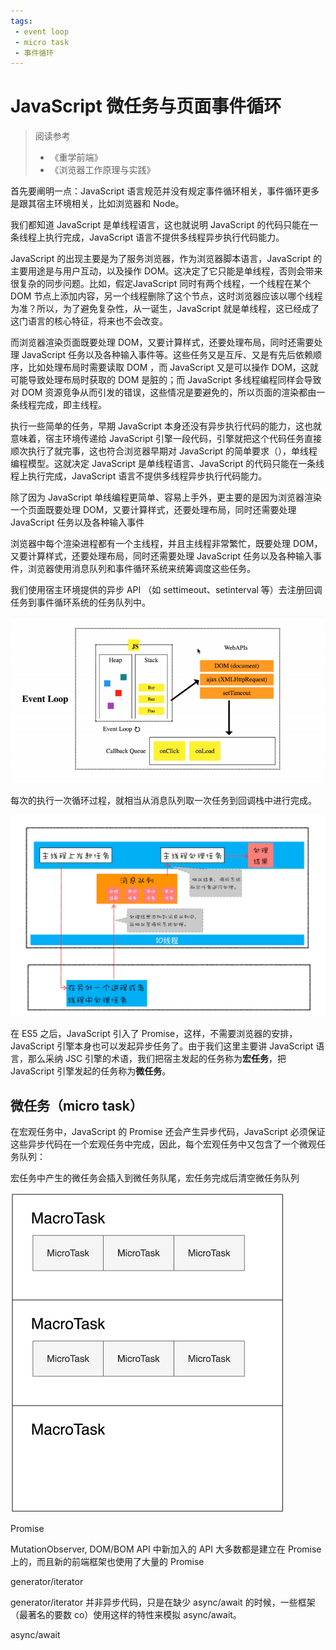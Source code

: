 ```yaml
---
tags:
 - event loop
 - micro task
 - 事件循环
---
```


# JavaScript 微任务与页面事件循环

> 阅读参考
>
> - 《重学前端》
> - 《浏览器工作原理与实践》

首先要阐明一点：JavaScript 语言规范并没有规定事件循环相关，事件循环更多是跟其宿主环境相关，比如浏览器和 Node。

我们都知道 JavaScript 是单线程语言，这也就说明 JavaScript 的代码只能在一条线程上执行完成，JavaScript 语言不提供多线程异步执行代码能力。

JavaScript 的出现主要是为了服务浏览器，作为浏览器脚本语言，JavaScript 的主要用途是与用户互动，以及操作 DOM。这决定了它只能是单线程，否则会带来很复杂的同步问题。比如，假定JavaScript 同时有两个线程，一个线程在某个 DOM 节点上添加内容，另一个线程删除了这个节点，这时浏览器应该以哪个线程为准？所以，为了避免复杂性，从一诞生，JavaScript 就是单线程，这已经成了这门语言的核心特征，将来也不会改变。





而浏览器渲染页面既要处理 DOM，又要计算样式，还要处理布局，同时还需要处理 JavaScript 任务以及各种输入事件等。这些任务又是互斥、又是有先后依赖顺序，比如处理布局时需要读取 DOM ，而 JavaScript 又是可以操作 DOM，这就可能导致处理布局时获取的 DOM 是脏的；而 JavaScript 多线程编程同样会导致对 DOM 资源竞争从而引发的错误，这些情况是要避免的，所以页面的渲染都由一条线程完成，即主线程。

执行一些简单的任务，早期 JavaScript 本身还没有异步执行代码的能力，这也就意味着，宿主环境传递给 JavaScript 引擎一段代码，引擎就把这个代码任务直接顺次执行了就完事，这也符合浏览器早期对 JavaScript 的简单要求（），单线程编程模型。这就决定 JavaScript 是单线程语言、JavaScript 的代码只能在一条线程上执行完成，JavaScript 语言不提供多线程异步执行代码能力。

除了因为 JavaScript 单线编程更简单、容易上手外，更主要的是因为浏览器渲染一个页面既要处理 DOM，又要计算样式，还要处理布局，同时还需要处理 JavaScript 任务以及各种输入事件



浏览器中每个渲染进程都有一个主线程，并且主线程非常繁忙，既要处理 DOM，又要计算样式，还要处理布局，同时还需要处理 JavaScript 任务以及各种输入事件，浏览器使用消息队列和事件循环系统来统筹调度这些任务。

我们使用宿主环境提供的异步 API （如 settimeout、setinterval 等）去注册回调任务到事件循环系统的任务队列中。

<img src="${images}/1*iHhUyO4DliDwa6x_cO5E3A.gif" alt="img"  />

每次的执行一次循环过程，就相当从消息队列取一次任务到回调栈中进行完成。

<img src="${images}/01e40e30db7e8a91eb70ce02fd8a6985.png" alt="img" style="zoom: 50%;" />

在 ES5 之后，JavaScript 引入了 Promise，这样，不需要浏览器的安排，JavaScript 引擎本身也可以发起异步任务了。由于我们这里主要讲 JavaScript 语言，那么采纳 JSC 引擎的术语，我们把宿主发起的任务称为**宏任务**，把 JavaScript 引擎发起的任务称为**微任务**。

## 微任务（micro task）



在宏观任务中，JavaScript 的 Promise 还会产生异步代码，JavaScript 必须保证这些异步代码在一个宏观任务中完成，因此，每个宏观任务中又包含了一个微观任务队列：

宏任务中产生的微任务会插入到微任务队尾，宏任务完成后清空微任务队列

<img src="${images}/16f70a9a51a65d5302166b0d78414d65.jpg" alt="img" style="zoom:50%;" />

Promise

MutationObserver, DOM/BOM API 中新加入的 API 大多数都是建立在 Promise 上的，而且新的前端框架也使用了大量的 Promise

generator/iterator

generator/iterator 并非异步代码，只是在缺少 async/await 的时候，一些框架（最著名的要数 co）使用这样的特性来模拟 async/await。

async/await